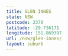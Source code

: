 ```yaml
---
title: GLEN INNES
state: NSW
postcode: 2370
latitude: -29.736171
longitude: 151.869397
url: /nsw/glen-innes/
layout: suburb
---
```

